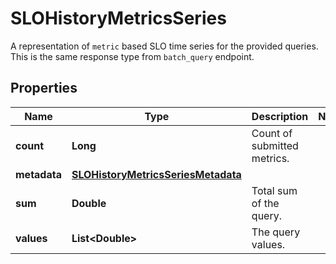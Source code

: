 

# SLOHistoryMetricsSeries

A representation of `metric` based SLO time series for the provided queries. This is the same response type from `batch_query` endpoint.
## Properties

Name | Type | Description | Notes
------------ | ------------- | ------------- | -------------
**count** | **Long** | Count of submitted metrics. | 
**metadata** | [**SLOHistoryMetricsSeriesMetadata**](SLOHistoryMetricsSeriesMetadata.md) |  | 
**sum** | **Double** | Total sum of the query. | 
**values** | **List&lt;Double&gt;** | The query values. | 



